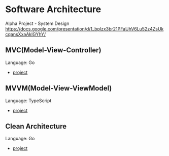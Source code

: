 # Software Architecture

Alpha Project - System Design
https://docs.google.com/presentation/d/1_bplzx3br21PFaUhV6Lu52z4ZsUkcqansXxaAklGYhY/

## MVC(Model-View-Controller)
Language: Go
- [project](mvc)

## MVVM(Model-View-ViewModel)
Language: TypeScript
- [project](mvvm)

## Clean Architecture
Language: Go
- [project](clean-architecture)
